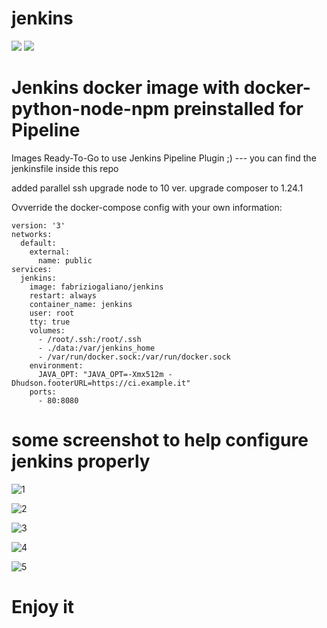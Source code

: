 # jenkins
[![](https://images.microbadger.com/badges/version/fabriziogaliano/jenkins.svg)](https://microbadger.com/images/fabriziogaliano/jenkins "Get your own version badge on microbadger.com") [![](https://images.microbadger.com/badges/image/fabriziogaliano/jenkins.svg)](https://microbadger.com/images/fabriziogaliano/jenkins "Get your own image badge on microbadger.com")


# Jenkins docker image with docker-python-node-npm preinstalled for Pipeline

Images Ready-To-Go to use Jenkins Pipeline Plugin ;) --- you can find the jenkinsfile inside this repo

[update 20190629]: v2.166.1
added parallel ssh
upgrade node to 10 ver.
upgrade composer to 1.24.1

Ovverride the docker-compose config with your own information:
```
version: '3'
networks:
  default:
    external:
      name: public
services:
  jenkins:
    image: fabriziogaliano/jenkins
    restart: always
    container_name: jenkins
    user: root
    tty: true
    volumes:
      - /root/.ssh:/root/.ssh
      - ./data:/var/jenkins_home
      - /var/run/docker.sock:/var/run/docker.sock
    environment:
      JAVA_OPT: "JAVA_OPT=-Xmx512m -Dhudson.footerURL=https://ci.example.it"
    ports:
      - 80:8080
```

# some screenshot to help configure jenkins properly

![1](https://user-images.githubusercontent.com/22646600/41192696-0c910b04-6c02-11e8-99f8-ce4917987e26.JPG)

![2](https://user-images.githubusercontent.com/22646600/41192705-208ff836-6c02-11e8-9775-ac3828567cfc.JPG)

![3](https://user-images.githubusercontent.com/22646600/41192707-26d8652a-6c02-11e8-88a0-e5a3cd2e6b5d.JPG)

![4](https://user-images.githubusercontent.com/22646600/41192708-26f7771c-6c02-11e8-9601-c2105e5d76cd.JPG)

![5](https://user-images.githubusercontent.com/22646600/41192709-2715ffca-6c02-11e8-926d-f680b6572934.JPG)

# Enjoy it
